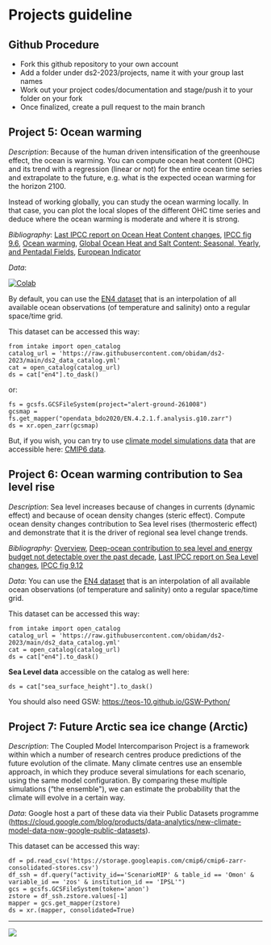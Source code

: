 # Projects guideline

## Github Procedure
- Fork this github repository to your own account
- Add a folder under ds2-2023/projects, name it with your group last names
- Work out your project codes/documentation and stage/push it to your folder on your fork
- Once finalized, create a pull request to the main branch

## Project 5: Ocean warming
 
*Description*: Because of the human driven intensification of the greenhouse effect, the ocean is warming. 
You can compute ocean heat content (OHC) and its trend with a regression (linear or not) for the entire ocean time series and extrapolate to the future, e.g. what is the expected ocean warming for the horizon 2100.

Instead of working globally, you can study the ocean warming locally. In that case, you can plot the local slopes of the different OHC time series and deduce where the ocean warming is moderate and where it is strong.

*Bibliography*:
[Last IPCC report on Ocean Heat Content changes](https://www.ipcc.ch/report/ar6/wg1/downloads/report/IPCC_AR6_WGI_Chapter_09.pdf#page=35), [IPCC fig 9.6](https://www.ipcc.ch/report/ar6/wg1/downloads/report/IPCC_AR6_WGI_Chapter_09.pdf#page=227), [Ocean warming](https://www.iucn.org/resources/issues-briefs/ocean-warming), [Global Ocean Heat and Salt Content: Seasonal, Yearly, and Pentadal Fields](https://www.ncei.noaa.gov/access/global-ocean-heat-content/), [European Indicator](https://marine.copernicus.eu/access-data/ocean-monitoring-indicators/global-ocean-heat-content-0-2000m)

*Data*:

[![Colab](https://img.shields.io/static/v1?label=Google&message=Open+data+with+Colab&color=blue&style=plastic&logo=google-colab)](https://colab.research.google.com/github/obidam/ds2-2023/blob/main/project/Eg_of_access_to_data_in_the_cloud.ipynb)

By default, you can use the [EN4 dataset](https://www.metoffice.gov.uk/hadobs/en4/) that is an interpolation of all available ocean observations (of temperature and salinity) onto a regular space/time grid.

This dataset can be accessed this way:
    
    from intake import open_catalog
    catalog_url = 'https://raw.githubusercontent.com/obidam/ds2-2023/main/ds2_data_catalog.yml'
    cat = open_catalog(catalog_url)
    ds = cat["en4"].to_dask()
    
or:

    fs = gcsfs.GCSFileSystem(project="alert-ground-261008")
    gcsmap = fs.get_mapper("opendata_bdo2020/EN.4.2.1.f.analysis.g10.zarr")
    ds = xr.open_zarr(gcsmap)
       
But, if you wish, you can try to use [climate model simulations data](https://www.wcrp-climate.org/wgcm-cmip/wgcm-cmip6) that are accessible here: [CMIP6 data](https://cloud.google.com/blog/products/data-analytics/new-climate-model-data-now-google-public-datasets).
       

## Project 6: Ocean warming contribution to Sea level rise
 
*Description*: Sea level increases because of changes in currents (dynamic effect) and because of ocean density changes (steric effect). Compute ocean density changes contribution to Sea level rises (thermosteric effect) and demonstrate that it is the driver of regional sea level change trends.
 
*Bibliography*:
[Overview](https://sealevel.nasa.gov/understanding-sea-level/overview), [Deep-ocean contribution to sea level and energy budget not detectable over the past decade](https://www.nature.com/articles/nclimate2387), [Last IPCC report on Sea Level changes](https://www.ipcc.ch/report/ar6/wg1/downloads/report/IPCC_AR6_WGI_Chapter_09.pdf#page=55), [IPCC fig 9.12](https://www.ipcc.ch/report/ar6/wg1/downloads/report/IPCC_AR6_WGI_Chapter_09.pdf#page=237)

*Data*: You can use the [EN4 dataset](https://www.metoffice.gov.uk/hadobs/en4/) that is an interpolation of all available ocean observations (of temperature and salinity) onto a regular space/time grid.

This dataset can be accessed this way:
    
    from intake import open_catalog
    catalog_url = 'https://raw.githubusercontent.com/obidam/ds2-2023/main/ds2_data_catalog.yml'
    cat = open_catalog(catalog_url)
    ds = cat["en4"].to_dask()

**Sea Level data** accessible on the catalog as well here:

    ds = cat["sea_surface_height"].to_dask()

You should also need GSW: https://teos-10.github.io/GSW-Python/

## Project 7: Future Arctic sea ice change (Arctic)

*Description*: The Coupled Model Intercomparison Project is a framework within which a number of research centres produce predictions of the future evolution of the climate. Many climate centres use an ensemble approach, in which they produce several simulations for each scenario, using the same model configuration. By comparing these multiple simulations (“the ensemble"), we can estimate the probability that the climate will evolve in a certain way.

*Data*: Google host a part of these data via their Public Datasets programme (https://cloud.google.com/blog/products/data-analytics/new-climate-model-data-now-google-public-datasets).

This dataset can be accessed this way:

	df = pd.read_csv('https://storage.googleapis.com/cmip6/cmip6-zarr-consolidated-stores.csv')
	df_ssh = df.query("activity_id=='ScenarioMIP' & table_id == 'Omon' & variable_id == 'zos' & institution_id == 'IPSL'")
	gcs = gcsfs.GCSFileSystem(token='anon')
	zstore = df_ssh.zstore.values[-1]
	mapper = gcs.get_mapper(zstore)
	ds = xr.(mapper, consolidated=True)


***
<img src="https://github.com/obidam/ds2-2023/raw/main/logo_isblue.jpg">